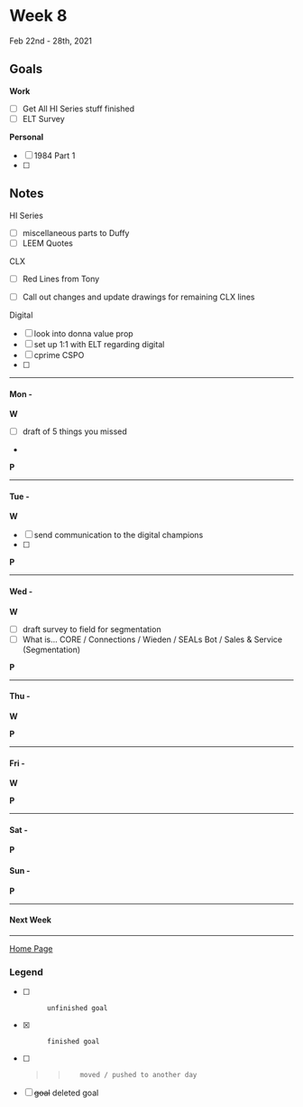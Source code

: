 # Week 8
Feb 22nd - 28th, 2021

## Goals

**Work**

- [ ] Get All HI Series stuff finished
- [ ] ELT Survey

**Personal**

- [ ] 1984 Part 1
- [ ] 


## Notes
HI Series
- [ ] miscellaneous parts to Duffy
- [ ] LEEM Quotes

CLX
- [ ] Red Lines from Tony
- [ ] Call out changes and update drawings for remaining CLX lines


Digital
- [ ] look into donna value prop
- [ ] set up 1:1 with ELT regarding digital
- [ ] cprime CSPO
- [ ] 


----------

#### Mon -  ####

**W**
- [ ] draft of 5 things you missed
- 

**P**


----------

#### Tue -  ####

**W**
- [ ] send communication to the digital champions
- [ ] 


**P**


----------

#### Wed -  ####

**W**
- [ ] draft survey to field for segmentation
- [ ] What is... CORE / Connections / Wieden / SEALs Bot / Sales & Service (Segmentation)

**P**


----------

#### Thu -  ####

**W**

**P**


----------

#### Fri -  ####

**W**

**P**


----------

#### Sat -  ####

**P**

#### Sun -  ####

**P**

----------

#### Next Week

----------

[Home Page](https://ch3ck3rs.github.io/Goals)

### Legend

- [ ] 			unfinished goal
- [x] 			finished goal
- [ ] >> 		moved / pushed to another day
- [ ] ~~goal~~	deleted goal